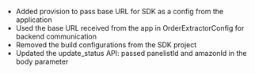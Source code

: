 
- Added provision to pass base URL for SDK as a config from the application
- Used the base URL received from the app in OrderExtractorConfig for backend communication
- Removed the build configurations from the SDK project
- Updated the update_status API: passed panelistId and amazonId in the body parameter

